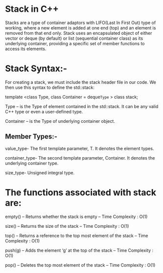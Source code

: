 # Stack in C++
Stacks are a type of container adaptors with LIFO(Last In First Out) type of working, where a new element is added at one end (top) and an element is removed from that end only.  Stack uses an encapsulated object of either vector or deque (by default) or list (sequential container class) as its underlying container, providing a specific set of member functions to access its elements.
<h1>Stack Syntax:-</h1>

For creating  a stack, we must include the stack header file in our code. We then use this syntax to define the std::stack:

template <class Type, class Container = deque`Type` > class stack;

Type – is the Type of element contained in the std::stack. It can be any valid C++ type or even a user-defined type.

Container – is the Type of underlying container object.

<h2>Member Types:-</h2>

value_type- The first template parameter, T. It denotes the element types.

container_type- The second template parameter, Container. It denotes the underlying container type.

size_type- Unsigned integral type.
  
# The functions associated with stack are:

empty() – Returns whether the stack is empty – Time Complexity : O(1) 

size() – Returns the size of the stack – Time Complexity : O(1) 

top() – Returns a reference to the top most element of the stack – Time Complexity : O(1) 

push(g) – Adds the element ‘g’ at the top of the stack – Time Complexity : O(1) 

pop() – Deletes the top most element of the stack – Time Complexity : O(1) 
